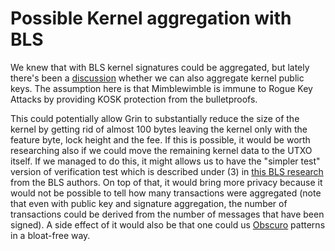 # Possible Kernel aggregation with BLS

We knew that with BLS kernel signatures could be aggregated, but lately there's been a [discussion](https://forum.grin.mw/t/grin2020-roadmap-calling-for-blog-posts-with-ideas/6327/67?u=oryhp)
whether we can also aggregate kernel public keys. The assumption here is that Mimblewimble is immune to Rogue Key Attacks by providing KOSK protection from the bulletproofs.

This could potentially allow Grin to substantially reduce the size of the kernel by getting rid of almost 100 bytes leaving the kernel only with the feature byte, lock height and the fee.
If this is possible, it would be worth researching also if we could move the remaining kernel data to the UTXO itself. If we managed to do this, it might allows us to have the "simpler
test" version of verification test which is described under (3) in [this BLS research](https://crypto.stanford.edu/~dabo/pubs/papers/BLSmultisig.html#mjx-eqn-eqaggsame) from the BLS authors.
On top of that, it would bring more privacy because it would not be possible to tell how many transactions were aggregated (note that even with public key and signature aggregation, the number
of transactions could be derived from the number of messages that have been signed). A side effect of it would also be that one could us [Obscuro](./Obscuro/README.md) patterns in a bloat-free way.